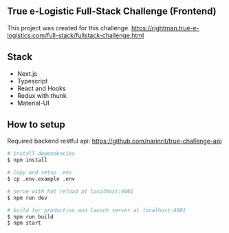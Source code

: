 ## True e-Logistic Full-Stack Challenge (Frontend)

This project was created for this challenge.
https://rightman.true-e-logistics.com/full-stack/fullstack-challenge.html

## Stack
- Next.js
- Typescript
- React and Hooks
- Redux with thunk
- Material-UI

## How to setup
Required backend restful api: https://github.com/narinrit/true-challenge-api

``` bash
# install dependencies
$ npm install

# Copy and setup .env
$ cp .env.example .env

# serve with hot reload at localhost:4001
$ npm run dev

# build for production and launch server at localhost:4001
$ npm run build
$ npm start
```

